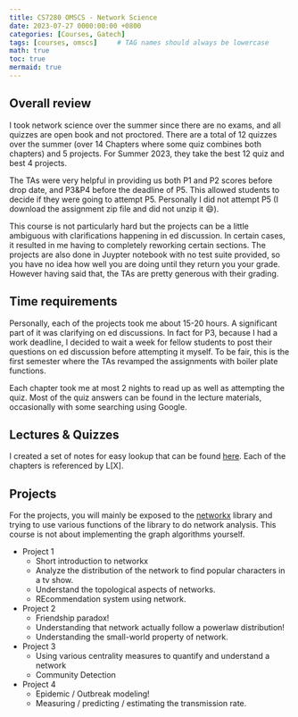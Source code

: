 ```yaml
---
title: CS7280 OMSCS - Network Science
date: 2023-07-27 0000:00:00 +0800
categories: [Courses, Gatech]
tags: [courses, omscs]     # TAG names should always be lowercase
math: true
toc: true
mermaid: true
---
```



## Overall review

I took network science over the summer since there are no exams, and all quizzes are open book and not proctored. There are a total of 12 quizzes over the summer (over 14 Chapters where some quiz combines both chapters) and 5 projects. For Summer 2023, they take the best 12 quiz and best 4 projects. 

The TAs were very helpful in providing us both P1 and P2 scores before drop date, and P3&P4 before the deadline of P5. This allowed students to decide if they were going to attempt P5. Personally I did not attempt P5 (I download the assignment zip file and did not unzip it :smile:).

This course is not particularly hard but the projects can be a little ambiguous with clarifications happening in ed discussion. In certain cases, it resulted in me having to completely reworking certain sections. The projects are also done in Juypter notebook with no test suite provided, so you have no idea how well you are doing until they return you your grade. However having said that, the TAs are pretty generous with their grading.

## Time requirements

Personally, each of the projects took me about 15-20 hours. A significant part of it was clarifying on ed discussions. In fact for P3, because I had a work deadline, I decided to wait a week for fellow students to post their questions on ed discussion before attempting it myself. To be fair, this is the first semester where the TAs revamped the assignments with boiler plate functions.

Each chapter took me at most 2 nights to read up as well as attempting the quiz. Most of the quiz answers can be found in the lecture materials, occasionally with some searching using Google.

## Lectures & Quizzes

I created a set of notes for easy lookup that can be found [here](../gt-networkscience-notes). Each of the chapters is referenced by L[X].

## Projects

For the projects, you will mainly be exposed to the [networkx](https://networkx.org/) library and trying to use various functions of the library to do network analysis. This course is not about implementing the graph algorithms yourself. 

* Project 1
  * Short introduction to networkx
  * Analyze the distribution of the network to find popular characters in a tv show.
  * Understand the topological aspects of networks.
  * REcommendation system using network.
* Project 2
  * Friendship paradox!
  * Understanding that network actually follow a powerlaw distribution!
  * Understanding the small-world property of network.
* Project 3
  * Using various centrality measures to quantify and understand a network
  * Community Detection
* Project 4
  * Epidemic / Outbreak modeling!
  * Measuring / predicting / estimating the transmission rate.


